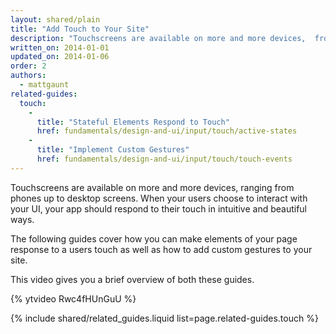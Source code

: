 ```yaml
---
layout: shared/plain
title: "Add Touch to Your Site"
description: "Touchscreens are available on more and more devices,  from phones up to desktop screens. Your app should respond to their touch  in intuitive and beautiful ways."
written_on: 2014-01-01
updated_on: 2014-01-06
order: 2
authors:
  - mattgaunt
related-guides:
  touch:
    -
      title: "Stateful Elements Respond to Touch"
      href: fundamentals/design-and-ui/input/touch/active-states
    -
      title: "Implement Custom Gestures"
      href: fundamentals/design-and-ui/input/touch/touch-events
---
```


<p class="intro">
  Touchscreens are available on more and more devices, ranging from phones up to desktop screens. When your users choose to interact with your UI, your app should respond to their touch in intuitive and beautiful ways.
</p>

The following guides cover how you can make elements of your page response to a users touch
as well as how to add custom gestures to your site.

This video gives you a brief overview of both these guides.

{% ytvideo Rwc4fHUnGuU %}

{% include shared/related_guides.liquid list=page.related-guides.touch %}
